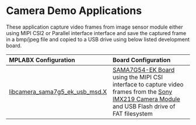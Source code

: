 # Camera Demo Applications

These application capture video frames from image sensor module either using MIPI CSI2 or Parallel interface interface and save the captured frame in a bmp/jpeg file and copied to a USB drive using below listed development board.

|MPLABX Configuration|Board Configuration|
|:-------------------|:------------------|
|[libcamera_sama7g5_ek_usb_msd.X](./libcamera_sama7g5_ek_usb_msd.X/readme.md)| [SAMA7G54-EK Board](https://www.microchip.com/en-us/development-tool/ev21h18a) using the MIPI CSI interface to capture video frames from the [Sony IMX219 Camera Module](https://www.raspberrypi.com/products/camera-module-v2/) and USB Flash drive of FAT filesystem |

